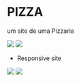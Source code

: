 # PIZZA

um site de uma Pizzaria

<img src="https://github.com/user-attachments/assets/58e708ae-d373-46a8-8a50-0d826fa1e58f"/>
<img src="https://github.com/user-attachments/assets/8c132090-dc8b-4892-9737-dac1cc2c335d" />

- Responsive site
<img src="https://github.com/user-attachments/assets/073e64c8-2a7f-4bf9-9af5-bbfd8dc5e92b" />
<img src="https://github.com/user-attachments/assets/563565b0-f932-4863-be95-42e3b79ecc34" />
